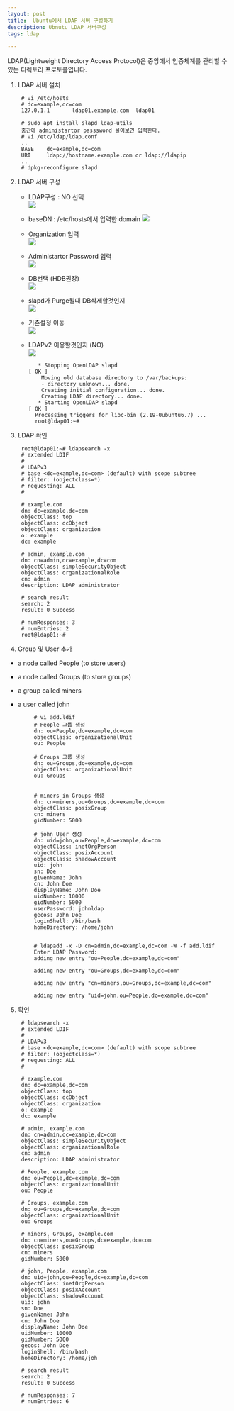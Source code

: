 ```yaml
---
layout: post
title:  Ubuntu에서 LDAP 서버 구성하기
description: Ubnutu LDAP 서버구성
tags: ldap

---
```



LDAP(Lightweight Directory Access Protocol)은 중앙에서 인증체계를 관리할 수 있는 디렉토리 프로토콜입니다.  

1. LDAP 서버 설치


		# vi /etc/hosts
		# dc=example,dc=com 
		127.0.1.1       ldap01.example.com	ldap01

		# sudo apt install slapd ldap-utils
		중간에 administartor passsword 물어보면 입력한다.
		# vi /etc/ldap/ldap.conf 
		..
		BASE    dc=example,dc=com
		URI     ldap://hostname.example.com or ldap://ldapip
		..
		# dpkg-reconfigure slapd

2. LDAP 서버 구성

	- LDAP구성 : NO 선택  
	![](https://github.com/adahnlim/adahnlim.github.io/blob/master/images/ldap-3.PNG?raw=true)

	- baseDN : /etc/hosts에서 입력한 domain
	![](https://github.com/adahnlim/adahnlim.github.io/blob/master/images/ldap-4.PNG?raw=true)

	- Organization 입력  
	![](https://github.com/adahnlim/adahnlim.github.io/blob/master/images/ldap-5.PNG?raw=true)

	- Administartor Password 입력  
	![](https://github.com/adahnlim/adahnlim.github.io/blob/master/images/ldap-6.PNG?raw=true)

	- DB선택 (HDB권장)  
	![](https://github.com/adahnlim/adahnlim.github.io/blob/master/images/ldap-7.PNG?raw=true)

	- slapd가 Purge될때 DB삭제할것인지   
	![](https://github.com/adahnlim/adahnlim.github.io/blob/master/images/ldap-8.PNG?raw=true)

	- 기존설정 이동  
	![](https://github.com/adahnlim/adahnlim.github.io/blob/master/images/ldap-9.PNG?raw=true)

	- LDAPv2 이용할것인지 (NO)  
	![](https://github.com/adahnlim/adahnlim.github.io/blob/master/images/ldap-10.PNG?raw=true)
	

			 * Stopping OpenLDAP slapd                                                                                                                            [ OK ] 
			  Moving old database directory to /var/backups:
			  - directory unknown... done.
			  Creating initial configuration... done.
			  Creating LDAP directory... done.
			 * Starting OpenLDAP slapd                                                                                                                            [ OK ] 
			Processing triggers for libc-bin (2.19-0ubuntu6.7) ...
			root@ldap01:~# 


3. LDAP 확인


		root@ldap01:~# ldapsearch -x
		# extended LDIF
		#
		# LDAPv3
		# base <dc=example,dc=com> (default) with scope subtree
		# filter: (objectclass=*)
		# requesting: ALL
		#
		
		# example.com
		dn: dc=example,dc=com
		objectClass: top
		objectClass: dcObject
		objectClass: organization
		o: example
		dc: example
		
		# admin, example.com
		dn: cn=admin,dc=example,dc=com
		objectClass: simpleSecurityObject
		objectClass: organizationalRole
		cn: admin
		description: LDAP administrator
		
		# search result
		search: 2
		result: 0 Success
		
		# numResponses: 3
		# numEntries: 2
		root@ldap01:~# 


4. Group 및 User 추가

 - a node called People (to store users)
 - a node called Groups (to store groups)
 - a group called miners
 - a user called john

			# vi add.ldif
			# People 그룹 생성
			dn: ou=People,dc=example,dc=com
			objectClass: organizationalUnit
			ou: People
			
			# Groups 그룹 생성
			dn: ou=Groups,dc=example,dc=com
			objectClass: organizationalUnit
			ou: Groups

			
			# miners in Groups 생성
			dn: cn=miners,ou=Groups,dc=example,dc=com
			objectClass: posixGroup
			cn: miners
			gidNumber: 5000
			
			# john User 생성
			dn: uid=john,ou=People,dc=example,dc=com
			objectClass: inetOrgPerson
			objectClass: posixAccount
			objectClass: shadowAccount
			uid: john
			sn: Doe
			givenName: John
			cn: John Doe
			displayName: John Doe
			uidNumber: 10000
			gidNumber: 5000
			userPassword: johnldap
			gecos: John Doe
			loginShell: /bin/bash
			homeDirectory: /home/john


			# ldapadd -x -D cn=admin,dc=example,dc=com -W -f add.ldif 
			Enter LDAP Password: 
			adding new entry "ou=People,dc=example,dc=com"
			
			adding new entry "ou=Groups,dc=example,dc=com"
			
			adding new entry "cn=miners,ou=Groups,dc=example,dc=com"
			
			adding new entry "uid=john,ou=People,dc=example,dc=com"


5. 확인  

		# ldapsearch -x
		# extended LDIF
		#
		# LDAPv3
		# base <dc=example,dc=com> (default) with scope subtree
		# filter: (objectclass=*)
		# requesting: ALL
		#
		
		# example.com
		dn: dc=example,dc=com
		objectClass: top
		objectClass: dcObject
		objectClass: organization
		o: example
		dc: example
		
		# admin, example.com
		dn: cn=admin,dc=example,dc=com
		objectClass: simpleSecurityObject
		objectClass: organizationalRole
		cn: admin
		description: LDAP administrator
		
		# People, example.com
		dn: ou=People,dc=example,dc=com
		objectClass: organizationalUnit
		ou: People
		
		# Groups, example.com
		dn: ou=Groups,dc=example,dc=com
		objectClass: organizationalUnit
		ou: Groups
		
		# miners, Groups, example.com
		dn: cn=miners,ou=Groups,dc=example,dc=com
		objectClass: posixGroup
		cn: miners
		gidNumber: 5000
		
		# john, People, example.com
		dn: uid=john,ou=People,dc=example,dc=com
		objectClass: inetOrgPerson
		objectClass: posixAccount
		objectClass: shadowAccount
		uid: john
		sn: Doe
		givenName: John
		cn: John Doe
		displayName: John Doe
		uidNumber: 10000
		gidNumber: 5000
		gecos: John Doe
		loginShell: /bin/bash
		homeDirectory: /home/joh
		
		# search result
		search: 2
		result: 0 Success
		
		# numResponses: 7
		# numEntries: 6
